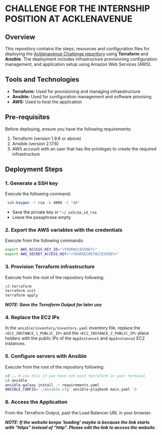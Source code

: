 #  CHALLENGE FOR THE INTERNSHIP POSITION AT ACKLENAVENUE

## Overview
This repository contains the steps, resources and configuration files for deploying the [Acklenavenue Challenge reporitory](https://github.com/abkunal/Chat-App-using-Socket.io) using **Terraform** and **Ansible**. The deployment includes infrastructure provisioning configuration management, and application setup using Amazon Web Services (AWS).

## Tools and Technologies
- **Terraform:** Used for provisioning and managing infraestructure
- **Ansible:** Used for configuration management and software provising
- **AWS:** Used to host the application

## Pre-requisites
Before deploying, ensure you have the following requirements:
1. Terraform (version 1.9.8 or above)
2. Ansible (version 2.17.6)
3. AWS account with an user that has the privileges to create the required infrastructure

## Deployment Steps
### 1. Generate a SSH key
Execute the following command:

``` bash
 ssh-keygen -t rsa -b 4096 -C "AA"
```
- Save the private key in `"~/.ssh/aa_id_rsa`
- Leave the passphrase empty

### 2. Export the AWS variables with the credentials
Execute from the following commands:

```bash
export AWS_ACCESS_KEY_ID="<YOURACCESSKEY>"
export AWS_SECRET_ACCESS_KEY="<YOURSECRETACCESSKEY>"
```

### 3.  Provision Terraform infrastructure
Execute from the root of the repository following:

```bash
cd terraform
terraform init
terraform apply
```

***NOTE: Save the Terraform Output for later use***

### 4. Replace the EC2 IPs
In the `ansible/inventory/inventory.yaml` inventory file, replace the `<EC2_INSTANCE_1_PUBLIC_IP>` and the `<EC2_INSTANCE_2_PUBLIC_IP>` place holders with the public IPs of the `AppInstance1` and `AppInstance2` EC2 instances.

### 5. Configure servers with Ansible
Execute from the root of the repository following:

```bash
cd .. # use this if you have not exit terraform in your terminal
cd ansible
ansible-galaxy install -r requirements.yaml
ANSIBLE_CONFIG='./ansible.cfg' ansible-playbook main.yaml -D
```

### 6. Access the Application
From the Terraform Output, past the Load Balancer URL in your browser.

 ***NOTE: If the website keeps 'loading' maybe is because the link starts with "https" instead of "http". Please edit the link to access the website.***

